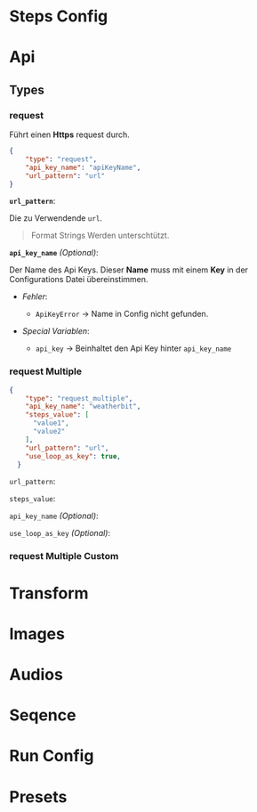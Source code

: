 # Steps Config

<!-- TODO TOC -->
<!-- TODO Description-->

# Api

<!-- TODO Description-->

## Types

### request

Führt einen **Https** request durch.

```JSON
{
    "type": "request",
    "api_key_name": "apiKeyName",
    "url_pattern": "url"
}
```

**`url_pattern`**:

Die zu Verwendende `url`.

> Format Strings Werden unterschtützt.

**`api_key_name`** _(Optional)_:

Der Name des Api Keys. Dieser **Name** muss mit einem **Key** in der Configurations Datei übereinstimmen.

- _Fehler_:

  - `ApiKeyError` -> Name in Config nicht gefunden.

- _Special Variablen_:

  - `api_key` -> Beinhaltet den Api Key hinter `api_key_name`

<!--TODO-->

### request Multiple

<!-- TODO Description-->

```JSON
{
    "type": "request_multiple",
    "api_key_name": "weatherbit",
    "steps_value": [
      "value1",
      "value2"
    ],
    "url_pattern": "url",
    "use_loop_as_key": true,
  }
```

`url_pattern`:

<!--TODO-->

`steps_value`:

<!--TODO-->

`api_key_name` _(Optional)_:

<!--TODO-->

`use_loop_as_key` _(Optional)_:

<!--TODO-->

### request Multiple Custom

<!--TODO-->

# Transform

<!--TODO-->

# Images

<!--TODO-->

# Audios

<!--TODO-->

# Seqence

<!--TODO-->

# Run Config

<!--TODO-->

# Presets

<!--TODO-->
